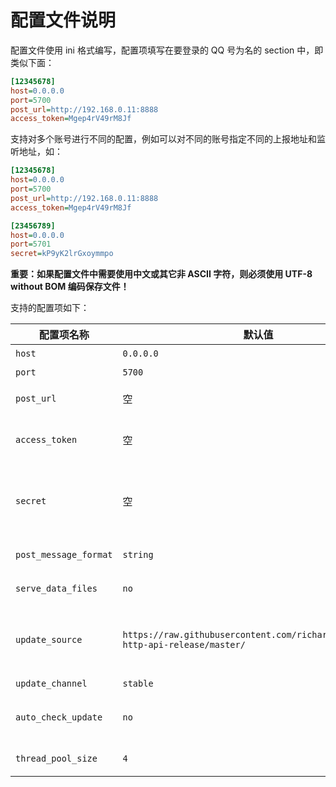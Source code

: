 # 配置文件说明

配置文件使用 ini 格式编写，配置项填写在要登录的 QQ 号为名的 section 中，即类似下面：

```ini
[12345678]
host=0.0.0.0
port=5700
post_url=http://192.168.0.11:8888
access_token=Mgep4rV49rM8Jf
```

支持对多个账号进行不同的配置，例如可以对不同的账号指定不同的上报地址和监听地址，如：

```ini
[12345678]
host=0.0.0.0
port=5700
post_url=http://192.168.0.11:8888
access_token=Mgep4rV49rM8Jf

[23456789]
host=0.0.0.0
port=5701
secret=kP9yK2lrGxoymmpo
```

**重要：如果配置文件中需要使用中文或其它非 ASCII 字符，则必须使用 UTF-8 without BOM 编码保存文件！**

支持的配置项如下：

| 配置项名称 | 默认值 | 说明 |
| -------- | ------ | --- |
| `host` | `0.0.0.0` | HTTP 服务器监听的 IP |
| `port` | `5700` | HTTP 服务器监听的端口 |
| `post_url` | 空 | 消息和事件的上报地址，通过 POST 方式请求，数据以 JSON 格式发送 |
| `access_token` | 空 | API 访问 token，如果不为空，则会在接收到请求时验证 `Authorization` 请求头是否为 `Token xxxxxxxx`，`xxxxxxxx` 为 access token |
| `secret` | 空 | 上报数据签名密钥，如果不为空，则会在上报数据时对 HTTP 正文进行 HMAC SHA1 哈希，使用 `secret` 的值作为密钥，计算出的哈希值放在上报的 `X-Signature` 请求头，例如 `X-Signature: sha1=f9ddd4863ace61e64f462d41ca311e3d2c1176e2` |
| `post_message_format` | `string` | 上报消息格式，`string` 为字符串格式，`array` 为数组格式，具体见 [消息格式](https://richardchien.github.io/coolq-http-api/#/Message) |
| `serve_data_files` | `no` | 是否提供请求 `data` 目录的文件的功能，`yes` 或 `true` 表示启用，否则不启用 |
| `update_source` | `https://raw.githubusercontent.com/richardchien/coolq-http-api-release/master/` | 更新源，默认使用 GitHub 的 [richardchien/coolq-http-api-release] 仓库，对于酷 Q 运行在国内的情况，可以换成 `https://gitee.com/richardchien/coolq-http-api-release/raw/master/` |
| `update_channel` | `stable` | 更新通道，目前有 `stable` 和 `beta` 两个 |
| `auto_check_update` | `no` | 是否自动检查更新（每次启用插件时检查），`yes` 或 `true` 表示启用，否则不启用，不启用的情况下，仍然可以在酷 Q 应用菜单中手动检查更新 |
| `thread_pool_size` | `4` | 工作线程池大小，用于异步发送消息和一些其它小的异步任务，应根据计算机性能和实际需求适当调节 |
